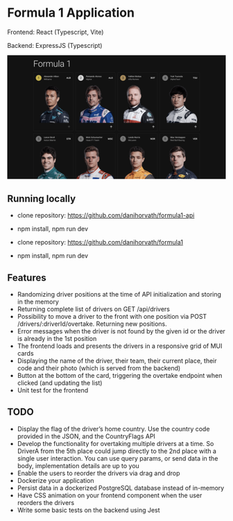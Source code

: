# Formula 1 Application

Frontend: React (Typescript, Vite)

Backend: ExpressJS (Typescript)

![Screenshot](https://raw.githubusercontent.com/danihorvath/formula1/main/screenshots/1.png "Screenshot")

## Running locally
- clone repository: https://github.com/danihorvath/formula1-api
- npm install, npm run dev

- clone repository: https://github.com/danihorvath/formula1
- npm install, npm run dev

## Features
- Randomizing driver positions at the time of API initialization and storing in the memory
- Returning complete list of drivers on GET /api/drivers
- Possibility to move a driver to the front with one position via POST /drivers/:driverId/overtake. Returning new positions.
- Error messages when the driver is not found by the given id or the driver is already in the 1st position
- The frontend loads and presents the drivers in a responsive grid of MUI cards
- Displaying the name of the driver, their team, their current place, their code and their photo (which is served from the backend)
- Button at the bottom of the card, triggering the overtake endpoint when clicked (and updating the list)
- Unit test for the frontend

## TODO
- Display the flag of the driver’s home country. Use the country code provided in the JSON, and the CountryFlags API
- Develop the functionality for overtaking multiple drivers at a time. So DriverA from the 5th place could jump directly to the 2nd place with a single user interaction. You can use query params, or send data in the body, implementation details are up to you
- Enable the users to reorder the drivers via drag and drop
- Dockerize your application
- Persist data in a dockerized PostgreSQL database instead of in-memory
- Have CSS animation on your frontend component when the user reorders the drivers
- Write some basic tests on the backend using Jest
